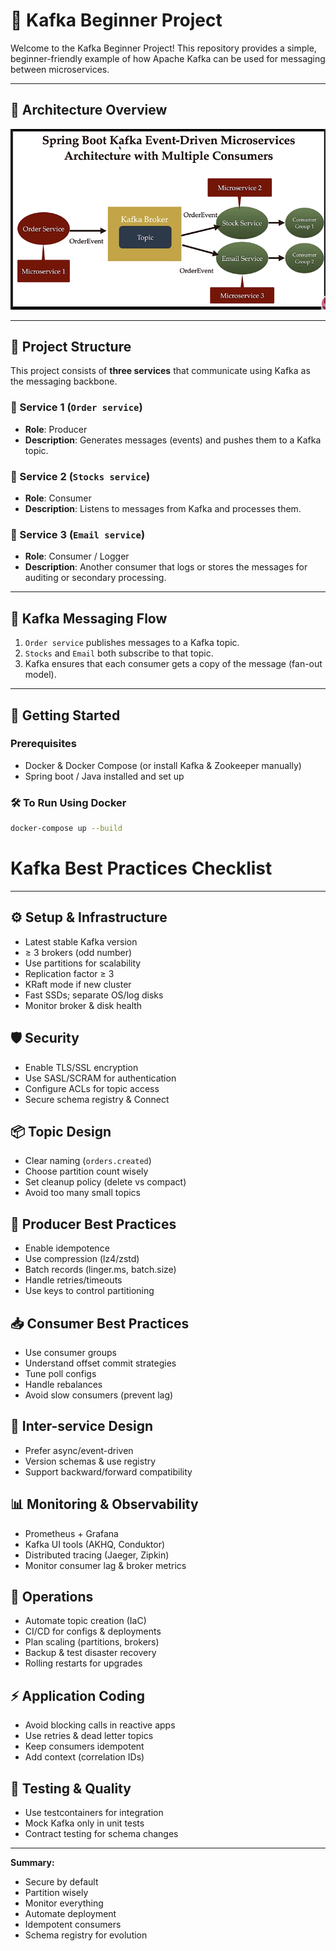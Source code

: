 # 🧪 Kafka Beginner Project

Welcome to the Kafka Beginner Project! This repository provides a simple, beginner-friendly example of how Apache Kafka can be used for messaging between microservices.

---

## 📸 Architecture Overview

![Kafka Microservices Implementation](Implementation.png)

---

## 🧩 Project Structure

This project consists of **three services** that communicate using Kafka as the messaging backbone.

### 🔹 Service 1 (`Order service`)
- **Role**: Producer
- **Description**: Generates messages (events) and pushes them to a Kafka topic.

### 🔹 Service 2 (`Stocks service`)
- **Role**: Consumer
- **Description**: Listens to messages from Kafka and processes them.

### 🔹 Service 3 (`Email service`)
- **Role**: Consumer / Logger
- **Description**: Another consumer that logs or stores the messages for auditing or secondary processing.

---

## 🔄 Kafka Messaging Flow

1. `Order service` publishes messages to a Kafka topic.
2. `Stocks` and `Email` both subscribe to that topic.
3. Kafka ensures that each consumer gets a copy of the message (fan-out model).

---

## 🚀 Getting Started

### Prerequisites
- Docker & Docker Compose (or install Kafka & Zookeeper manually)
- Spring boot  / Java installed and set up

### 🛠️ To Run Using Docker
```bash
docker-compose up --build
```
# Kafka Best Practices Checklist  

---

## ⚙️ Setup & Infrastructure
- Latest stable Kafka version
- ≥ 3 brokers (odd number)
- Use partitions for scalability
- Replication factor ≥ 3
- KRaft mode if new cluster
- Fast SSDs; separate OS/log disks
- Monitor broker & disk health

## 🛡 Security
- Enable TLS/SSL encryption
- Use SASL/SCRAM for authentication
- Configure ACLs for topic access
- Secure schema registry & Connect

## 📦 Topic Design
- Clear naming (`orders.created`)
- Choose partition count wisely
- Set cleanup policy (delete vs compact)
- Avoid too many small topics

## 📝 Producer Best Practices
- Enable idempotence
- Use compression (lz4/zstd)
- Batch records (linger.ms, batch.size)
- Handle retries/timeouts
- Use keys to control partitioning

## 📥 Consumer Best Practices
- Use consumer groups
- Understand offset commit strategies
- Tune poll configs
- Handle rebalances
- Avoid slow consumers (prevent lag)

## 📡 Inter-service Design
- Prefer async/event-driven
- Version schemas & use registry
- Support backward/forward compatibility

## 📊 Monitoring & Observability
- Prometheus + Grafana
- Kafka UI tools (AKHQ, Conduktor)
- Distributed tracing (Jaeger, Zipkin)
- Monitor consumer lag & broker metrics

## 🔄 Operations
- Automate topic creation (IaC)
- CI/CD for configs & deployments
- Plan scaling (partitions, brokers)
- Backup & test disaster recovery
- Rolling restarts for upgrades

## ⚡ Application Coding
- Avoid blocking calls in reactive apps
- Use retries & dead letter topics
- Keep consumers idempotent
- Add context (correlation IDs)

## 🧪 Testing & Quality
- Use testcontainers for integration
- Mock Kafka only in unit tests
- Contract testing for schema changes

---
**Summary:**
- Secure by default
- Partition wisely
- Monitor everything
- Automate deployment
- Idempotent consumers
- Schema registry for evolution




